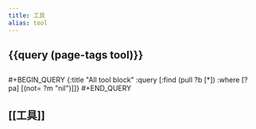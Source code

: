 ```yaml
---
title: 工具
alias: tool
---
```

## {{query (page-tags tool)}}
##
#+BEGIN_QUERY
{:title "All tool block"
 :query [:find (pull ?b [*])
         :where
         [? pa]
         [(not= ?m "nil")]]}
#+END_QUERY
## [[工具]]

